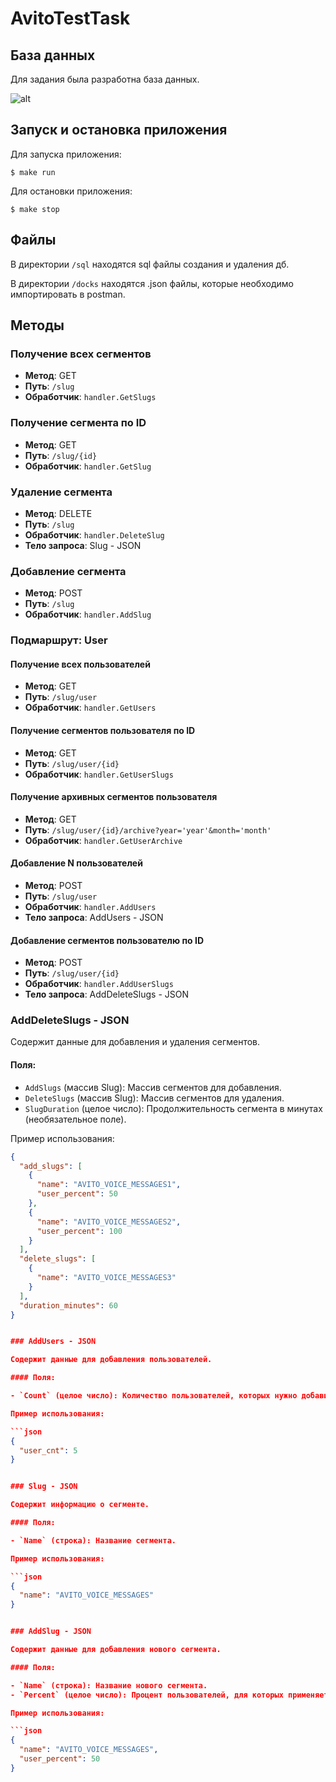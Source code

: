 # AvitoTestTask

## База данных

Для задания была разработна база данных.

![alt](https://i.imgur.com/V9HOOco.png)

## Запуск и остановка приложения

Для запуска приложения:

```
$ make run
```

Для остановки приложения:
```
$ make stop
```

## Файлы

В директории ```/sql``` находятся sql файлы создания и удаления дб.

В директории ```/docks``` находятся .json файлы, которые необходимо импортировать в postman.

## Методы

### Получение всех сегментов

- **Метод**: GET
- **Путь**: `/slug`
- **Обработчик**: `handler.GetSlugs`

### Получение сегмента по ID

- **Метод**: GET
- **Путь**: `/slug/{id}`
- **Обработчик**: `handler.GetSlug`

### Удаление сегмента

- **Метод**: DELETE
- **Путь**: `/slug`
- **Обработчик**: `handler.DeleteSlug`
- **Тело запроса**: Slug - JSON

### Добавление сегмента

- **Метод**: POST
- **Путь**: `/slug`
- **Обработчик**: `handler.AddSlug`


### Подмаршрут: User

#### Получение всех пользователей

- **Метод**: GET
- **Путь**: `/slug/user`
- **Обработчик**: `handler.GetUsers`

#### Получение сегментов пользователя по ID

- **Метод**: GET
- **Путь**: `/slug/user/{id}`
- **Обработчик**: `handler.GetUserSlugs`

#### Получение архивных сегментов пользователя

- **Метод**: GET
- **Путь**: `/slug/user/{id}/archive?year='year'&month='month'`
- **Обработчик**: `handler.GetUserArchive`


#### Добавление N пользователей

- **Метод**: POST
- **Путь**: `/slug/user`
- **Обработчик**: `handler.AddUsers`
- **Тело запроса**: AddUsers - JSON

#### Добавление сегментов пользователю по ID

- **Метод**: POST
- **Путь**: `/slug/user/{id}`
- **Обработчик**: `handler.AddUserSlugs`
- **Тело запроса**: AddDeleteSlugs - JSON


### AddDeleteSlugs - JSON

Содержит данные для добавления и удаления сегментов.

#### Поля:

- `AddSlugs` (массив Slug): Массив сегментов для добавления.
- `DeleteSlugs` (массив Slug): Массив сегментов для удаления.
- `SlugDuration` (целое число): Продолжительность сегмента в минутах (необязательное поле).

Пример использования:

```json
{
  "add_slugs": [
    {
      "name": "AVITO_VOICE_MESSAGES1",
      "user_percent": 50
    },
    {
      "name": "AVITO_VOICE_MESSAGES2",
      "user_percent": 100
    }
  ],
  "delete_slugs": [
    {
      "name": "AVITO_VOICE_MESSAGES3"
    }
  ],
  "duration_minutes": 60
}


### AddUsers - JSON

Содержит данные для добавления пользователей.

#### Поля:

- `Count` (целое число): Количество пользователей, которых нужно добавить.

Пример использования:

```json
{
  "user_cnt": 5
}


### Slug - JSON

Содержит информацию о сегменте.

#### Поля:

- `Name` (строка): Название сегмента.

Пример использования:

```json
{
  "name": "AVITO_VOICE_MESSAGES"
}


### AddSlug - JSON

Содержит данные для добавления нового сегмента.

#### Поля:

- `Name` (строка): Название нового сегмента.
- `Percent` (целое число): Процент пользователей, для которых применяется сегмент (необязательное поле).

Пример использования:

```json
{
  "name": "AVITO_VOICE_MESSAGES",
  "user_percent": 50
}
